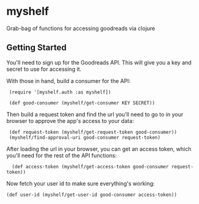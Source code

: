 # myshelf
Grab-bag of functions for accessing goodreads via clojure

## Getting Started

You'll need to sign up for the Goodreads API. This will give you a key and secret to use for accessing it.

With those in hand, build a consumer for the API:

     (require '[myshelf.auth :as myshelf])

     (def good-consumer (myshelf/get-consumer KEY SECRET))

Then build a request token and find the url you'll need to go to in your browser to approve the app's access to your data:

     (def request-token (myshelf/get-request-token good-consumer))
     (myshelf/find-approval-uri good-consumer request-token)

After loading the url in your browser, you can get an access token, which you'll need for the rest of the API functions:

      (def access-token (myshelf/get-access-token good-consumer request-token))

Now fetch your user id to make sure everything's working:

    (def user-id (myshelf/get-user-id good-consumer access-token))
